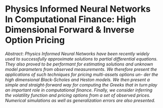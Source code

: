 # Physics Informed Neural Networks In Computational Finance: High Dimensional Forward & Inverse Option Pricing

_Abstract_: *Physics Informed Neural Networks have been recently widely used to successfully approximate solutions to partial differential equations. They also proved to be performant for estimating solutions and unknown model parameters from observed measurements. We therefore present the applications of such techniques for pricing multi-assets options un- der the high dimensional Black-Scholes and Heston models. We then present a simple and straight-forward way for computing the Greeks that in turn play an important role in computational finance. Finally, we consider inferring the volatility function and pricing options from a set of observed prices. Numerical simulations as well as generalization errors are also presented.*
